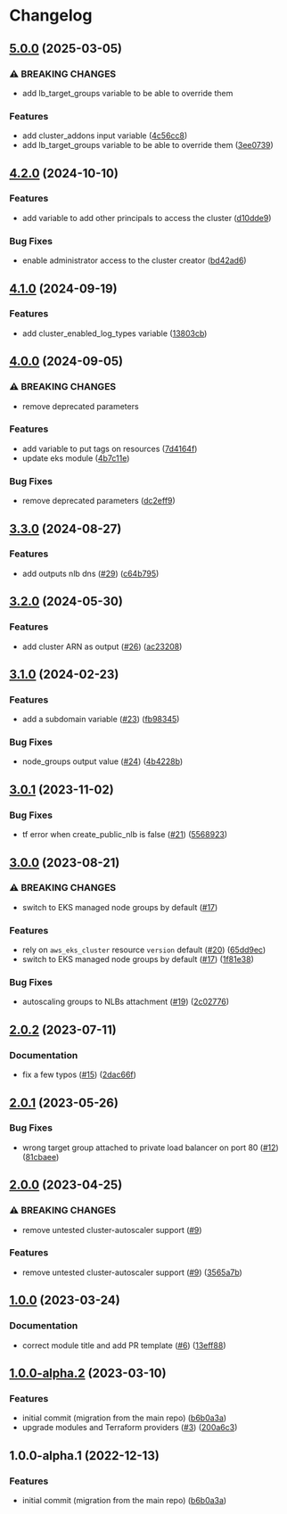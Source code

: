 # Changelog

## [5.0.0](https://github.com/camptocamp/devops-stack-module-cluster-eks/compare/v4.2.0...v5.0.0) (2025-03-05)


### ⚠ BREAKING CHANGES

* add lb_target_groups variable to be able to override them

### Features

* add cluster_addons input variable ([4c56cc8](https://github.com/camptocamp/devops-stack-module-cluster-eks/commit/4c56cc8b8e19cdbce721a41f1dd2b656e5c1cdd0))
* add lb_target_groups variable to be able to override them ([3ee0739](https://github.com/camptocamp/devops-stack-module-cluster-eks/commit/3ee0739bf2774d25d28b255a03e0e16d5d7f6696))

## [4.2.0](https://github.com/camptocamp/devops-stack-module-cluster-eks/compare/v4.1.0...v4.2.0) (2024-10-10)


### Features

* add variable to add other principals to access the cluster ([d10dde9](https://github.com/camptocamp/devops-stack-module-cluster-eks/commit/d10dde957c29a49c89b3961457dd97a562a5f621))


### Bug Fixes

* enable administrator access to the cluster creator ([bd42ad6](https://github.com/camptocamp/devops-stack-module-cluster-eks/commit/bd42ad60187f34457db4cb32203beb43064eade8))

## [4.1.0](https://github.com/camptocamp/devops-stack-module-cluster-eks/compare/v4.0.0...v4.1.0) (2024-09-19)


### Features

* add cluster_enabled_log_types variable ([13803cb](https://github.com/camptocamp/devops-stack-module-cluster-eks/commit/13803cb96f12e45df98aa156befb071fffc002dc))

## [4.0.0](https://github.com/camptocamp/devops-stack-module-cluster-eks/compare/v3.3.0...v4.0.0) (2024-09-05)


### ⚠ BREAKING CHANGES

* remove deprecated parameters

### Features

* add variable to put tags on resources ([7d4164f](https://github.com/camptocamp/devops-stack-module-cluster-eks/commit/7d4164f7c116782a69b1faa318e7300d56e45dc9))
* update eks module ([4b7c11e](https://github.com/camptocamp/devops-stack-module-cluster-eks/commit/4b7c11ee6a82ddcac106ef0ca328a2d685721048))


### Bug Fixes

* remove deprecated parameters ([dc2eff9](https://github.com/camptocamp/devops-stack-module-cluster-eks/commit/dc2eff942192ad926ad8b8e05eb29f3e2646e5ac))

## [3.3.0](https://github.com/camptocamp/devops-stack-module-cluster-eks/compare/v3.2.0...v3.3.0) (2024-08-27)


### Features

* add outputs nlb dns ([#29](https://github.com/camptocamp/devops-stack-module-cluster-eks/issues/29)) ([c64b795](https://github.com/camptocamp/devops-stack-module-cluster-eks/commit/c64b795c6379ea46bb0d43fa3397825c9d8a9657))

## [3.2.0](https://github.com/camptocamp/devops-stack-module-cluster-eks/compare/v3.1.0...v3.2.0) (2024-05-30)


### Features

* add cluster ARN as output ([#26](https://github.com/camptocamp/devops-stack-module-cluster-eks/issues/26)) ([ac23208](https://github.com/camptocamp/devops-stack-module-cluster-eks/commit/ac2320890483534e87a5d4bb2ac7b70ae3343f43))

## [3.1.0](https://github.com/camptocamp/devops-stack-module-cluster-eks/compare/v3.0.1...v3.1.0) (2024-02-23)


### Features

* add a subdomain variable ([#23](https://github.com/camptocamp/devops-stack-module-cluster-eks/issues/23)) ([fb98345](https://github.com/camptocamp/devops-stack-module-cluster-eks/commit/fb98345f4126349948718dd07a8f04f0bcb761d1))


### Bug Fixes

* node_groups output value ([#24](https://github.com/camptocamp/devops-stack-module-cluster-eks/issues/24)) ([4b4228b](https://github.com/camptocamp/devops-stack-module-cluster-eks/commit/4b4228b20742ec3672c502909050bc1bba9cba49))

## [3.0.1](https://github.com/camptocamp/devops-stack-module-cluster-eks/compare/v3.0.0...v3.0.1) (2023-11-02)


### Bug Fixes

* tf error when create_public_nlb is false ([#21](https://github.com/camptocamp/devops-stack-module-cluster-eks/issues/21)) ([5568923](https://github.com/camptocamp/devops-stack-module-cluster-eks/commit/5568923c88de59dbbb2d71e5a8a9bda214651137))

## [3.0.0](https://github.com/camptocamp/devops-stack-module-cluster-eks/compare/v2.0.2...v3.0.0) (2023-08-21)


### ⚠ BREAKING CHANGES

* switch to EKS managed node groups by default ([#17](https://github.com/camptocamp/devops-stack-module-cluster-eks/issues/17))

### Features

* rely on `aws_eks_cluster` resource `version` default ([#20](https://github.com/camptocamp/devops-stack-module-cluster-eks/issues/20)) ([65dd9ec](https://github.com/camptocamp/devops-stack-module-cluster-eks/commit/65dd9ec192606ff03c11bd6f79f91253250e8987))
* switch to EKS managed node groups by default ([#17](https://github.com/camptocamp/devops-stack-module-cluster-eks/issues/17)) ([1f81e38](https://github.com/camptocamp/devops-stack-module-cluster-eks/commit/1f81e38397fce3957deedbc0dfe152737537393a))


### Bug Fixes

* autoscaling groups to NLBs attachment ([#19](https://github.com/camptocamp/devops-stack-module-cluster-eks/issues/19)) ([2c02776](https://github.com/camptocamp/devops-stack-module-cluster-eks/commit/2c0277614adc9407f9e9cc28f9b53964183f18e7))

## [2.0.2](https://github.com/camptocamp/devops-stack-module-cluster-eks/compare/v2.0.1...v2.0.2) (2023-07-11)


### Documentation

* fix a few typos ([#15](https://github.com/camptocamp/devops-stack-module-cluster-eks/issues/15)) ([2dac66f](https://github.com/camptocamp/devops-stack-module-cluster-eks/commit/2dac66f20633fe89424d9e5604deaadc90540a1b))

## [2.0.1](https://github.com/camptocamp/devops-stack-module-cluster-eks/compare/v2.0.0...v2.0.1) (2023-05-26)


### Bug Fixes

* wrong target group attached to private load balancer on port 80 ([#12](https://github.com/camptocamp/devops-stack-module-cluster-eks/issues/12)) ([81cbaee](https://github.com/camptocamp/devops-stack-module-cluster-eks/commit/81cbaee16160c027f72cae76788776797bc19b14))

## [2.0.0](https://github.com/camptocamp/devops-stack-module-cluster-eks/compare/v1.0.0...v2.0.0) (2023-04-25)


### ⚠ BREAKING CHANGES

* remove untested cluster-autoscaler support ([#9](https://github.com/camptocamp/devops-stack-module-cluster-eks/issues/9))

### Features

* remove untested cluster-autoscaler support ([#9](https://github.com/camptocamp/devops-stack-module-cluster-eks/issues/9)) ([3565a7b](https://github.com/camptocamp/devops-stack-module-cluster-eks/commit/3565a7b919284487c64899bc687fd58dba003f98))

## [1.0.0](https://github.com/camptocamp/devops-stack-module-cluster-eks/compare/v1.0.0-alpha.2...v1.0.0) (2023-03-24)


### Documentation

* correct module title and add PR template ([#6](https://github.com/camptocamp/devops-stack-module-cluster-eks/issues/6)) ([13eff88](https://github.com/camptocamp/devops-stack-module-cluster-eks/commit/13eff8865dd720be595c41afed6f88aad19f874a))

## [1.0.0-alpha.2](https://github.com/camptocamp/devops-stack-module-cluster-eks/compare/v1.0.0...v1.0.0-alpha.2) (2023-03-10)


### Features

* initial commit (migration from the main repo) ([b6b0a3a](https://github.com/camptocamp/devops-stack-module-cluster-eks/commit/b6b0a3aab02dfe2ea07b505d3f50dcad877f21e4))
* upgrade modules and Terraform providers ([#3](https://github.com/camptocamp/devops-stack-module-cluster-eks/issues/3)) ([200a6c3](https://github.com/camptocamp/devops-stack-module-cluster-eks/commit/200a6c32da9de6e627d13e82f3a3c2897ef17d55))

## 1.0.0-alpha.1 (2022-12-13)


### Features

* initial commit (migration from the main repo) ([b6b0a3a](https://github.com/camptocamp/devops-stack-module-cluster-eks/commit/b6b0a3aab02dfe2ea07b505d3f50dcad877f21e4))
